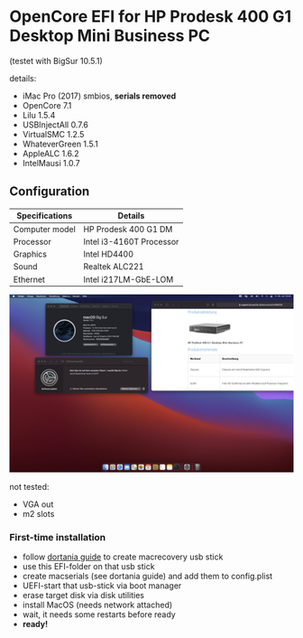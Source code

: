 # OpenCore EFI for HP Prodesk 400 G1 Desktop Mini Business PC

(testet with BigSur 10.5.1)

details:
* iMac Pro (2017) smbios, **serials removed** 
* OpenCore 7.1
* Lilu 1.5.4
* USBInjectAll 0.7.6
* VirtualSMC 1.2.5
* WhateverGreen 1.5.1
* AppleALC 1.6.2
* IntelMausi 1.0.7

## Configuration

| Specifications | Details                                  |
| ------------------- | ----------------------------------- |
| Computer model      | HP Prodesk 400 G1 DM       					|
| Processor           | Intel i3-4160T Processor    		    |
| Graphics            | Intel HD4400                        |
| Sound               | Realtek ALC221                      |
| Ethernet		        | Intel  i217LM-GbE-LOM            		|

![Desktop](Doc/desktop.png)

not tested:
* VGA out
* m2 slots

### First-time installation
- follow [dortania guide](https://dortania.github.io/OpenCore-Install-Guide/installer-guide/winblows-install.html#downloading-macos) to create macrecovery usb stick 
- use this EFI-folder on that usb stick
- create macserials (see dortania guide) and add them to config.plist
- UEFI-start that usb-stick via boot manager
- erase target disk via disk utilities
- install MacOS (needs network attached)
- wait, it needs some restarts before ready
- **ready!**



